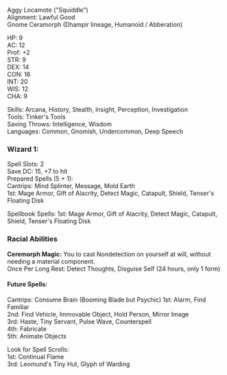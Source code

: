 Aggy Locamote ("Squiddle") \
Alignment: Lawful Good \
Gnome Ceramorph (Dhampir lineage, Humanoid / Abberation) 

HP: 9 \
AC: 12 \
Prof: +2 \
STR: 9 \
DEX: 14 \
CON: 16 \
INT: 20 \
WIS: 12 \
CHA: 9 

Skills: Arcana, History, Stealth, Insight, Perception, Investigation \
Tools: Tinker's Tools \
Saving Throws: Intelligence, Wisdom \
Languages: Common, Gnomish, Undercommon, Deep Speech

### Wizard 1: 
Spell Slots: 2 \
Save DC: 15, +7 to hit \
Prepared Spells (5 + 1): \
Cantrips: Mind Splinter, Message, Mold Earth \
1st: Mage Armor, Gift of Alacrity, Detect Magic, Catapult, Shield, Tenser's Floating Disk

Spellbook Spells:
1st: Mage Armor, Gift of Alacrity, Detect Magic, Catapult, Shield, Tenser's Floating Disk

### Racial Abilities
**Ceremorph Magic:**
You to cast Nondetection on yourself at will, without needing a material component. \
Once Per Long Rest: Detect Thoughts, Disguise Self (24 hours, only 1 form) 

#### Future Spells:
Cantrips: Consume Brain (Booming Blade but Psychic)
1st: Alarm, Find Familiar \
2nd: Find Vehicle, Immovable Object, Hold Person, Mirror Image \
3rd: Haste, Tiny Servant, Pulse Wave, Counterspell \
4th: Fabricate \
5th: Animate Objects

Look for Spell Scrolls: \
1st: Continual Flame \
3rd: Leomund's Tiny Hut, Glyph of Warding




